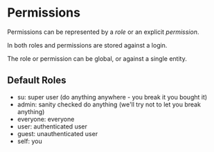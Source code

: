 Permissions
===================

Permissions can be represented by a <i>role</i> or an explicit <i>permission</i>.

In both roles and permissions are stored against a login.

The role or permission can be global, or against a single entity.


## Default Roles

- su: super user (do anything anywhere - you break it you bought it)
- admin: sanity checked do anything (we'll try not to let you break anything)
- everyone: everyone
- user: authenticated user
- guest: unauthenticated user
- self: you
